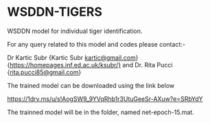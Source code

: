 # WSDDN-TIGERS
WSDDN model for individual tiger identification. 

For any query related to this model and codes please contact:-

Dr Kartic Subr {Kartic Subr <kartic@gmail.com>}{https://homepages.inf.ed.ac.uk/ksubr/}
and 
Dr. Rita Pucci {rita.pucci85@gmail.com}


The trained model can be downloaded using the link below

https://1drv.ms/u/s!AogSW9_9YVqRhb1r3UtuGeeSr-AXuw?e=SRbYdY

The trainned model will be in the folder, named net-epoch-15.mat. 





